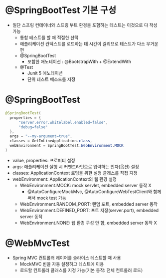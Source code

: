 # @SpringBootTest 기본 구성
- 일단 스프링 컨테이너와 스프링 부트 환경을 포함하는 테스트는 이것으로 다 작성 가능
  - 통합 테스트를 할 때 적절한 선택
  - 애플리케이션 컨텍스트를 로드하는 데 시간이 걸리므로 테스트가 다소 무거운 편
  - @SpringBootTest
    - 포함한 애노테이션 : @BootstrapWith + @ExtendWith
  - @Test
    - Junit 5 애노테이션
    - 단위 테스트 메소드를 지정

# @SpringBootTest
```java
@SpringBootTest(
  properties = {
      "server.error.whitelabel.enabled=false",
      "debug=false"
  },
  args = "--my-argument=true",
  classes = GetInLineApplication.class,
  webEnvironment = SpringBootTest.WebEnvironment.MOCK
)
```
- value, properties: 프로퍼티 설정
- args: 애플리케이션 실행 시 커맨드라인으로 입력하는 인자(옵션) 설정
- classes: ApplicationContext 로딩을 위한 설정 클래스를 직접 지정
- webEnvironment: ApplicationContext의 웹 환경 설정
  - WebEnvironment.MOCK: mock servlet, embedded server 동작 X
    - @AutoConfigureMockMvc, @AutoConfigureWebTestClient와 함께 써서 mock test 가능
  - WebEnvironment.RANDOM_PORT: 랜덤 포트, embedded server 동작
  - WebEnvironment.DEFINED_PORT: 포트 지정(server.port), embedded server 동작
  - WebEnvironment.NONE: 웹 환경 구성 안 함, embedded server 동작 X

# @WebMvcTest
- Spring MVC 컨트롤러 레이어를 슬라이스 테스트할 때 사용
  - MockMVC 빈을 자동 설정하고 테스트에 이용
  - 로드할 컨트롤러 클래스를 지정 가능(기본 동작: 전체 컨트롤러 로드)
